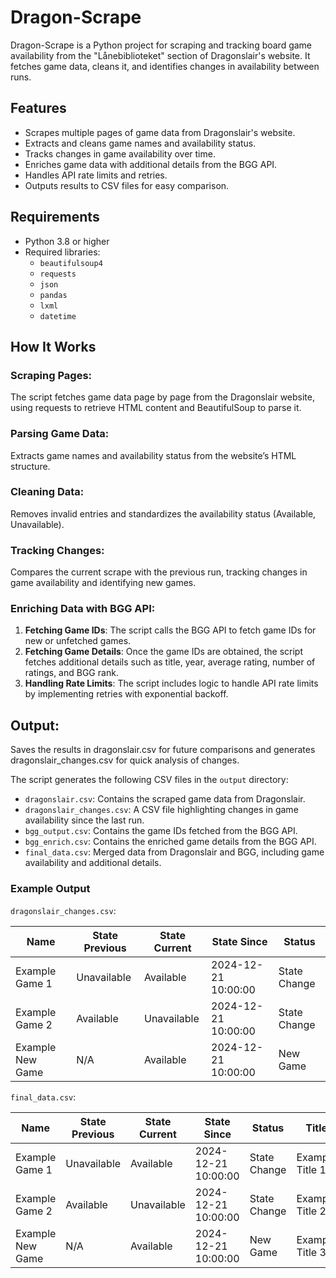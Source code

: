 # Dragon-Scrape

Dragon-Scrape is a Python project for scraping and tracking board game availability from the "Lånebiblioteket" section of Dragonslair's website. It fetches game data, cleans it, and identifies changes in availability between runs.

## Features

- Scrapes multiple pages of game data from Dragonslair's website.
- Extracts and cleans game names and availability status.
- Tracks changes in game availability over time.
- Enriches game data with additional details from the BGG API.
- Handles API rate limits and retries.
- Outputs results to CSV files for easy comparison.

## Requirements

- Python 3.8 or higher
- Required libraries:
  - `beautifulsoup4`
  - `requests`
  - `json`
  - `pandas`
  - `lxml`
  - `datetime`


## How It Works
### Scraping Pages:

The script fetches game data page by page from the Dragonslair website, using requests to retrieve HTML content and BeautifulSoup to parse it.

### Parsing Game Data:

Extracts game names and availability status from the website’s HTML structure.

### Cleaning Data:

Removes invalid entries and standardizes the availability status (Available, Unavailable).

### Tracking Changes:

Compares the current scrape with the previous run, tracking changes in game availability and identifying new games.

### Enriching Data with BGG API:

1. **Fetching Game IDs**: The script calls the BGG API to fetch game IDs for new or unfetched games.
2. **Fetching Game Details**: Once the game IDs are obtained, the script fetches additional details such as title, year, average rating, number of ratings, and BGG rank.
3. **Handling Rate Limits**: The script includes logic to handle API rate limits by implementing retries with exponential backoff.


## Output:

Saves the results in dragonslair.csv for future comparisons and generates dragonslair_changes.csv for quick analysis of changes.

The script generates the following CSV files in the `output` directory:
 - `dragonslair.csv`: Contains the scraped game data from Dragonslair.
 - `dragonslair_changes.csv`: A CSV file highlighting changes in game availability since the last run.
 - `bgg_output.csv`: Contains the game IDs fetched from the BGG API.
 - `bgg_enrich.csv`: Contains the enriched game details from the BGG API.
 - `final_data.csv`: Merged data from Dragonslair and BGG, including game availability and additional details.


### Example Output
`dragonslair_changes.csv`:

| Name              | State Previous | State Current | State Since         | Status       |
|-------------------|----------------|---------------|---------------------|--------------|
| Example Game 1    | Unavailable    | Available     | 2024-12-21 10:00:00 | State Change |
| Example Game 2    | Available      | Unavailable   | 2024-12-21 10:00:00 | State Change |
| Example New Game  | N/A            | Available     | 2024-12-21 10:00:00 | New Game     |
  
`final_data.csv`:

| Name              | State Previous | State Current | State Since         | Status       | Title           | Year | Avg Rating | No of Ratings | BGG Rank |
|-------------------|----------------|---------------|---------------------|--------------|-----------------|------|------------|---------------|----------|
| Example Game 1    | Unavailable    | Available     | 2024-12-21 10:00:00 | State Change | Example Title 1 | 2020 | 7.5        | 1500          | 500      |
| Example Game 2    | Available      | Unavailable   | 2024-12-21 10:00:00 | State Change | Example Title 2 | 2018 | 8.0        | 2000          | 300      |
| Example New Game  | N/A            | Available     | 2024-12-21 10:00:00 | New Game     | Example Title 3 | 2021 | 6.5        | 500           | 1000     |
